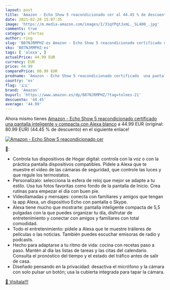 ```yaml
---
layout: post
title: 'Amazon - Echo Show 5 reacondicionado cer al 44.45 % de descuento'
date: 2021-02-28 15:07:35
image: 'https://m.media-amazon.com/images/I/31qYPqtJxmL._SL400_.jpg'
comments: true
category: ofertas
author: ring
slug: 'B07NJRMPHZ-es Amazon - Echo Show 5 reacondicionado certificado una...'
sku: 'B07NJRMPHZ-es'
tags: [ 'alexa', ]
actualPrice: 44.99 EUR
currency: EUR
price: 44.99
comparePrice: 80.99 EUR
prodname: 'Amazon - Echo Show 5 reacondicionado certificado  una pantalla inteligente y compacta con Alexa  blanco'
country: 'es'
flag: '🇪🇸'
brand: 'Amazon'
buyurl: 'https://www.amazon.es/dp/B07NJRMPHZ/?tag=tolees-21'
descuento: '44.45'
average: '44.99'
---
```


Ahora mismo tienes [Amazon - Echo Show 5 reacondicionado certificado  una pantalla inteligente y compacta con Alexa  blanco](https://www.amazon.es/dp/B07NJRMPHZ/?tag=tolees-21) a 44.99 EUR (original: 80.99 EUR) (44.45 %  de descuento) en el siguiente enlace!

[![Amazon - Echo Show 5 reacondicionado cer](https://m.media-amazon.com/images/I/31qYPqtJxmL._SL400_.jpg)](https://www.amazon.es/dp/B07NJRMPHZ/?tag=tolees-21)

🔎:

- Controla tus dispositivos de Hogar digital: controla con la voz o con la práctica pantalla dispositivos compatibles. Pídele a Alexa que te muestre el vídeo de las cámaras de seguridad, que controle las luces y que regule los termostatos.
- Personalízalo: selecciona la esfera de reloj que mejor se adapte a tu estilo. Usa tus fotos favoritas como fondo de la pantalla de Inicio. Crea rutinas para empezar el día con buen pie.
- Videollamadas y mensajes: conecta con familiares y amigos que tengan la app Alexa, un dispositivo Echo con pantalla o Skype.
- Alexa tiene mucho que mostrarte: pantalla inteligente compacta de 5,5 pulgadas con la que puedes organizar tu día, disfrutar de entretenimiento y conectar con amigos y familiares con total comodidad.
- Todo el entretenimiento: pídele a Alexa que te muestre tráileres de películas o las noticias. También puedes escuchar emisoras de radio y podcasts.
- Hecho para adaptarse a tu ritmo de vida: cocina con recetas paso a paso. Mantén al día las listas de tareas y las citas del calendario. Consulta el pronóstico del tiempo y el estado del tráfico antes de salir de casa.
- Diseñado pensando en la privacidad: desactiva el micrófono y la cámara con solo pulsar un botón; usa la cubierta integrada para tapar la cámara.

[🛒 Visítala!!!](https://www.amazon.es/dp/B07NJRMPHZ/?tag=tolees-21)
